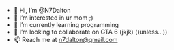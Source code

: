 - 👋 Hi, I’m @N7Dalton
- 👀 I’m interested in ur mom ;)
- 🌱 I’m currently learning programming 
- 💞️ I’m looking to collaborate on GTA 6 (jkjk) ((unless...))
- 📫 Reach me at n7dalton@gmail.com

